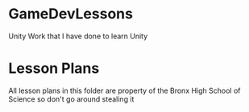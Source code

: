 # GameDevLessons
 Unity Work that I have done to learn Unity
# Lesson Plans 
 All lesson plans in this folder are property of the Bronx High School of Science so don't go around stealing it
